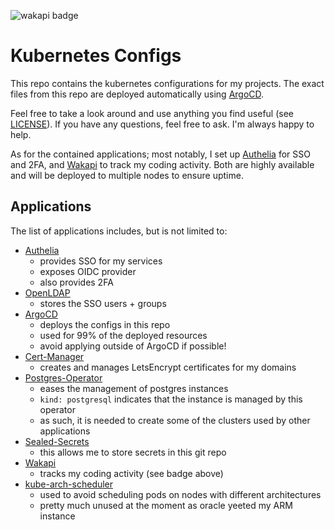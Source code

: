 ![wakapi badge](https://wakapi.simulatan.me/api/badge/SIMULATAN/interval:any/label:Kubernetes?label=Time%20Spent)

# Kubernetes Configs
This repo contains the kubernetes configurations for my projects. The exact files from this repo are deployed automatically using [ArgoCD](https://argoproj.github.io/cd/).

Feel free to take a look around and use anything you find useful (see [LICENSE](./LICENSE)). If you have any questions, feel free to ask. I'm always happy to help.

As for the contained applications; most notably, I set up [Authelia](auth/authelia) for SSO and 2FA, and [Wakapi](wakapi) to track my coding activity. Both are highly available and will be deployed to multiple nodes to ensure uptime.

## Applications
The list of applications includes, but is not limited to:
- [Authelia](auth/authelia)
  - provides SSO for my services
  - exposes OIDC provider
  - also provides 2FA
- [OpenLDAP](auth/ldap)
  - stores the SSO users + groups
- [ArgoCD](argocd)
  - deploys the configs in this repo
  - used for 99% of the deployed resources
  - avoid applying outside of ArgoCD if possible!
- [Cert-Manager](cert-manager)
  - creates and manages LetsEncrypt certificates for my domains
- [Postgres-Operator](postgres-operator)
  - eases the management of postgres instances
  - `kind: postgresql` indicates that the instance is managed by this operator
  - as such, it is needed to create some of the clusters used by other applications
- [Sealed-Secrets](sealed-secrets)
  - this allows me to store secrets in this git repo
- [Wakapi](wakapi)
  - tracks my coding activity (see badge above)
- [kube-arch-scheduler](kube-arch-scheduler)
  - used to avoid scheduling pods on nodes with different architectures
  - pretty much unused at the moment as oracle yeeted my ARM instance
